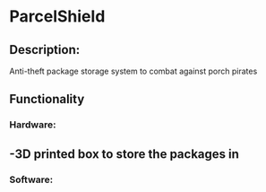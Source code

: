 # ParcelShield

## Description:
 Anti-theft package storage system to combat against porch pirates

## Functionality
### Hardware:
 -3D printed box to store the packages in
 -

### Software:
